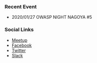 ### Recent Event
* 2020/01/27 OWASP NIGHT NAGOYA #5

### Social Links
* [Meetup](https://www.meetup.com/owasp-nagoya-meetup-group/)
* [Facebook](https://www.facebook.com/owaspnagoya/)
* [Twitter](https://twitter.com/owaspnagoya)
* [Slack](https://join.slack.com/t/owaspnagoya/shared_invite/enQtMzM0OTkwMTM1NDQxLTI5ODQzZDViMDg4NDA2MzA4OGFmZmVmMWRjM2Y0ODBkMGM2YzVkMzU0MGU5Y2IxMTE5NmM2Yjg3Zjg3YzRhOWU)

